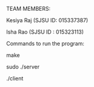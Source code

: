 TEAM MEMBERS:

Kesiya Raj (SJSU ID: 015337387)

Isha Rao (SJSU ID : 015323113)



Commands to run the program:

make

sudo ./server

./client
